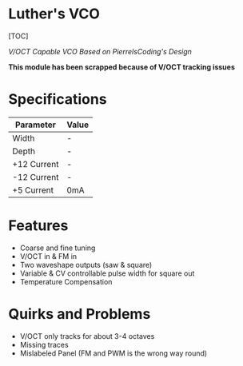 # Luther's VCO

[TOC]

*V/OCT Capable VCO Based on PierrelsCoding's Design*

**This module has been scrapped because of V/OCT tracking issues**

# Specifications

|Parameter|Value|
|---------|-----|
|Width|-|
|Depth|-|
|+12 Current|-|
|-12 Current|-|
|+5 Current|0mA|

# Features

- Coarse and fine tuning
- V/OCT in & FM in
- Two waveshape outputs (saw & square)
- Variable & CV controllable pulse width for square out
- Temperature Compensation

# Quirks and Problems

- V/OCT only tracks for about 3-4 octaves
- Missing traces
- Mislabeled Panel (FM and PWM is the wrong way round)